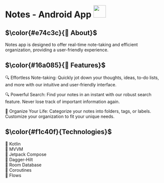 # Notes - Android App <img height="40" src="https://user-images.githubusercontent.com/25181517/117269608-b7dcfb80-ae58-11eb-8e66-6cc8753553f0.png" />

## $\color{#e74c3c}{🚀 About}$

Notes app is designed to offer real-time note-taking and efficient organization, providing a user-friendly experience.


## $\color{#16a085}{📝 Features}$

🔍 Effortless Note-taking: Quickly jot down your thoughts, ideas, to-do lists, and more with our intuitive and user-friendly interface.

🔍 Powerful Search: Find your notes in an instant with our robust search feature. Never lose track of important information again.

📅 Organize Your Life: Categorize your notes into folders, tags, or labels. Customize your organization to fit your unique needs.


## $\color{#f1c40f}{Technologies}$

🔧 Kotlin
<br>
🔧 MVVM
<br>
🔧 Jetpack Compose
<br>
🔧 Dagger-Hilt
<br>
🔧 Room Database
<br>
🔧 Coroutines
<br>
🔧 Flows

